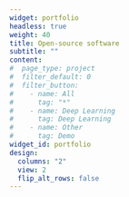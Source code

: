 ```yaml
---
widget: portfolio
headless: true
weight: 40
title: Open-source software
subtitle: ""
content:
#  page_type: project
#  filter_default: 0
#  filter_button:
#    - name: All
#      tag: "*"
#    - name: Deep Learning
#      tag: Deep Learning
#    - name: Other
#      tag: Demo
widget_id: portfolio
design:
  columns: "2"
  view: 2
  flip_alt_rows: false
---
```


